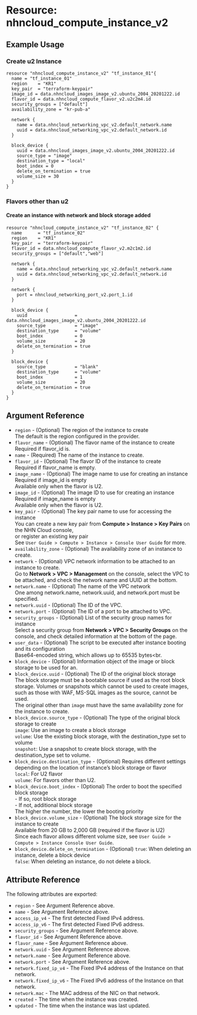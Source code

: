 # Resource: nhncloud_compute_instance_v2

## Example Usage

### Create u2 Instance
```
resource "nhncloud_compute_instance_v2" "tf_instance_01"{
  name = "tf_instance_01"
  region    = "KR1"
  key_pair  = "terraform-keypair"
  image_id = data.nhncloud_images_image_v2.ubuntu_2004_20201222.id
  flavor_id = data.nhncloud_compute_flavor_v2.u2c2m4.id
  security_groups = ["default"]
  availability_zone = "kr-pub-a"

  network {
    name = data.nhncloud_networking_vpc_v2.default_network.name
    uuid = data.nhncloud_networking_vpc_v2.default_network.id
  }

  block_device {
    uuid = data.nhncloud_images_image_v2.ubuntu_2004_20201222.id
    source_type = "image"
    destination_type = "local"
    boot_index = 0
    delete_on_termination = true
    volume_size = 30
  }
}
```


### Flavors other than u2
#### Create an instance with network and block storage added
```
resource "nhncloud_compute_instance_v2" "tf_instance_02" {
  name      = "tf_instance_02"
  region    = "KR1"
  key_pair  = "terraform-keypair"
  flavor_id = data.nhncloud_compute_flavor_v2.m2c1m2.id
  security_groups = ["default","web"]

  network {
    name = data.nhncloud_networking_vpc_v2.default_network.name
    uuid = data.nhncloud_networking_vpc_v2.default_network.id
  }

  network {
    port = nhncloud_networking_port_v2.port_1.id
  }

  block_device {
    uuid                  = data.nhncloud_images_image_v2.ubuntu_2004_20201222.id
    source_type           = "image"
    destination_type      = "volume"
    boot_index            = 0
    volume_size           = 20
    delete_on_termination = true
  }

  block_device {
    source_type           = "blank"
    destination_type      = "volume"
    boot_index            = 1
    volume_size           = 20
    delete_on_termination = true
  }
}
```

## Argument Reference

* `region` - (Optional) The region of the instance to create<br>The default is the region configured in the provider.
* `flavor_name` - (Optional) The flavor name of the instance to create<br>Required if flavor_id is.
* `name` - (Required) The name of the instance to create.
* `flavor_id` - (Optional) The flavor ID of the instance to create<br>Required if flavor_name is empty.
* `image_name` - (Optional) The image name to use for creating an instance<br>Required if image_id is empty<br>Available only when the flavor is U2.
* `image_id` - (Optional) The image ID to use for creating an instance<br>Required if image_name is empty<br>Available only when the flavor is U2.
* `key_pair` - (Optional) The key pair name to use for accessing the instance<br>You can create a new key pair from **Compute > Instance > Key Pairs** on the NHN Cloud console,<br>or register an existing key pair<br>See `User Guide > Compute > Instance > Console User Guide` for more.
* `availability_zone` - (Optional) The availability zone of an instance to create.
* `network` - (Optional) VPC network information to be attached to an instance to create.<br>Go to **Network > VPC > Management**  on the console, select the VPC to be attached, and check the network name and UUID at the bottom.
* `network.name` - (Optional) The name of the VPC network <br>One among network.name, network.uuid, and network.port must be specified.
* `network.uuid` - (Optional) The ID of the VPC.
* `network.port` - (Optional) The ID of a port to be attached to VPC.
* `security_groups` - (Optional) List of the security group names for instance <br>Select a security group from **Network > VPC > Security Groups** on the console, and check detailed information at the bottom of the page.
* `user_data` - (Optional) 	The script to be executed after instance booting and its configuration<br>Base64-encoded string, which allows up to 65535 bytes<br.
* `block_device` - (Optional) Information object of the image or block storage to be used for an.
* `block_device.uuid` - (Optional) The ID of the original block storage <br>The block storage must be a bootable source if used as the root block storage. Volumes or snapshots which cannot be used to create images, such as those with WAF, MS-SQL images as the source, cannot be used.<br> The original other than `image` must have the same availability zone for the instance to create.
* `block_device.source_type` - (Optional) The type of the original block storage to create<br>`image`: Use an image to create a block storage<br>`volume`: Use the existing block storage, with the destination_type set to volume<br>`snapshot`: Use a snapshot to create block storage, with the destination_type set to volume.
* `block_device.destination_type` - (Optional) Requires different settings depending on the location of instance’s block storage or flavor<br>`local`: For U2 flavor<br>`volume`: For flavors other than U2.
* `block_device.boot_index` - (Optional) The order to boot the specified block storage<br>- If so, root block storage<br>- If not, additional block storage<br>The higher the number, the lower the booting priority<br>
* `block_device.volume_size` - (Optional) The block storage size for the instance to create<br>Available from 20 GB to 2,000 GB (required if the flavor is U2)<br>Since each flavor allows different volume size, see `User Guide > Compute > Instance Console User Guide`.
* `block_device.delete_on_termination` - (Optional) `true`: When deleting an instance, delete a block device<br>`false`: When deleting an instance, do not delete a block.

## Attribute Reference

The following attributes are exported:

* `region` - See Argument Reference above.
* `name` - See Argument Reference above.
* `access_ip_v4` - The first detected Fixed IPv4 address.
* `access_ip_v6` - The first detected Fixed IPv6 address.
* `security_groups` - See Argument Reference above.
* `flavor_id` - See Argument Reference above.
* `flavor_name` - See Argument Reference above.
* `network.uuid` - See Argument Reference above.
* `network.name` - See Argument Reference above.
* `network.port` - See Argument Reference above.
* `network.fixed_ip_v4` - The Fixed IPv4 address of the Instance on that network.
* `network.fixed_ip_v6` - The Fixed IPv6 address of the Instance on that network.
* `network.mac` - The MAC address of the NIC on that network.
* `created` - The time when the instance was created.
* `updated` - The time when the instance was last updated.